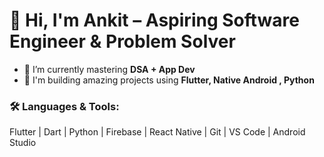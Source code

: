# 👋 Hi, I'm Ankit – Aspiring Software Engineer & Problem Solver

- 🌱 I’m currently mastering **DSA + App Dev**
- 💼 I'm building amazing projects using **Flutter, Native Android , Python**

### 🛠️ Languages & Tools:
Flutter | Dart | Python | Firebase | React Native | Git | VS Code | Android Studio

